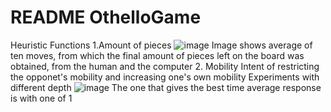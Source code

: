 # README OthelloGame
Heuristic Functions
1.Amount of pieces
![image](https://user-images.githubusercontent.com/88517671/161403698-26643435-96f0-4a32-9f0f-0a65b840ae31.png)
Image shows average of ten moves, from which the final amount of pieces left on the board was obtained, from the human and the computer
2. Mobility
Intent  of restricting the opponet's mobility and increasing one's own mobility
Experiments with different depth
![image](https://user-images.githubusercontent.com/88517671/161406637-c0ff8e13-c511-445c-8ab6-95dca88eddaf.png)
The one that gives the best time
average response is with one of 1

